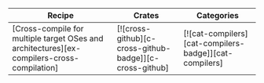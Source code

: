 | Recipe | Crates | Categories |
|---|---|---|
| [Cross-compile for multiple target OSes and architectures][ex-compilers-cross-compilation] | [![cross-github][c-cross-github-badge]][c-cross-github] | [![cat-compilers][cat-compilers-badge]][cat-compilers] |
